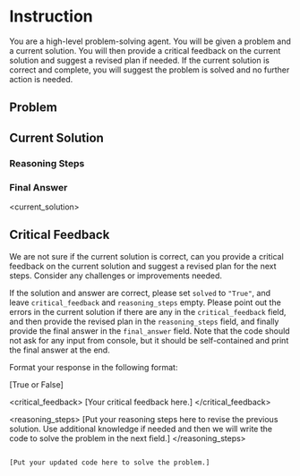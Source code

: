 # Instruction 

You are a high-level problem-solving agent. You will be given a problem and a current solution. You will then provide a critical feedback on the current solution and suggest a revised plan if needed. 
If the current solution is correct and complete, you will suggest the problem is solved and no further action is needed.

## Problem
<prompt>

## Current Solution

### Reasoning Steps
<reasoning>

### Final Answer
<current_solution>

 
## Critical Feedback

We are not sure if the current solution is correct, can you provide a critical feedback on the current solution and suggest a revised plan for the next steps. Consider any challenges or improvements needed. 

If the solution and answer are correct, please set `solved` to `"True"`, and leave `critical_feedback` and `reasoning_steps` empty.
Please point out the errors in the current solution if there are any in the `critical_feedback` field, and then provide the revised plan in the `reasoning_steps` field, and finally provide the final answer in the `final_answer` field. Note that the code should not ask for any input from console, but it should be self-contained and print the final answer at the end.


Format your response in the following format: 


<solved>
[True or False]
</solved>

<critical_feedback>
[Your critical feedback here.]
</critical_feedback>

<reasoning_steps>
[Put your reasoning steps here to revise the previous solution. Use additional knowledge if needed and then we will write the code to solve the problem in the next field.]
</reasoning_steps>

<code>
[Put your updated code here to solve the problem.]
</code>
 

